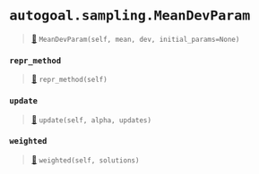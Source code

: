 # `autogoal.sampling.MeanDevParam`

> [📝](/usr/lib/python3/dist-packages/autogoal/sampling/__init__.py#L444)
> `MeanDevParam(self, mean, dev, initial_params=None)`

### `repr_method`

> [📝](/usr/lib/python3/dist-packages/autogoal/utils/__init__.py#L87)
> `repr_method(self)`

### `update`

> [📝](/usr/lib/python3/dist-packages/autogoal/sampling/__init__.py#L454)
> `update(self, alpha, updates)`

### `weighted`

> [📝](/usr/lib/python3/dist-packages/autogoal/sampling/__init__.py#L464)
> `weighted(self, solutions)`

